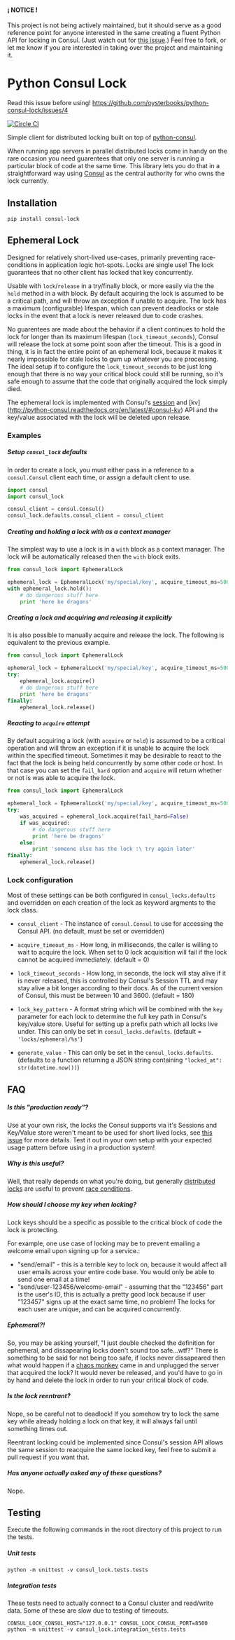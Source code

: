 #### ¡ NOTICE !
This project is not being actively maintained, but it should serve as a good reference point for anyone interested in the same creating a fluent Python API for locking in Consul. (Just watch out for [this issue](https://github.com/oysterbooks/python-consul-lock/issues/4).) Feel free to fork, or let me know if you are interested in taking over the project and maintaining it.

# Python Consul Lock

Read this issue before using! https://github.com/oysterbooks/python-consul-lock/issues/4

[![Circle CI](https://circleci.com/gh/oysterbooks/python-consul-lock.svg?style=svg)](https://circleci.com/gh/oysterbooks/python-consul-lock)

Simple client for distributed locking built  on top of [python-consul](https://github.com/cablehead/python-consul).

When running app servers in parallel distributed locks come in handy on the rare occasion you need guarentees that only one server is running a particular block of code at the same time. This library lets you do that in a straightforward way using [Consul](https://www.consul.io/) as the central authority for who owns the lock currently.

Installation
------------
```
pip install consul-lock
```

Ephemeral Lock
--------------

Designed for relatively short-lived use-cases, primarily preventing race-conditions in
application logic hot-spots. Locks are single use! The lock guarantees that no other client has
locked that key concurrently.

Usable with `lock`/`release` in a try/finally block, or more easily via the the `hold` method in a with block.
By default acquiring the lock is assumed to be a critical path, and will throw an exception if unable to acquire.
The lock has a maximum (configurable) lifespan, which can prevent deadlocks or stale locks in the event that a
lock is never released due to code crashes. 

No guarentees are made about the behavior if a client continues to hold
the lock for longer than its maximum lifespan (`lock_timeout_seconds`), Consul will release the lock at some point soon after the timeout. This is a good in thing, it is in fact the entire point of an ephemeral lock, because it makes it nearly impossible for stale locks to gum up whatever you are processing. The ideal setup if to configure the `lock_timeout_seconds` to be just long enough that there is no way your critical block could still be running, so it's safe enough to assume that the code that originally acquired the lock simply died.

The ephemeral lock is implemented with Consul's [session](http://python-consul.readthedocs.org/en/latest/#consul-session) and [kv] (http://python-consul.readthedocs.org/en/latest/#consul-kv) API and the key/value associated with the lock will be deleted upon release.

### Examples

##### Setup `consul_lock` defaults
In order to create a lock, you must either pass in a reference to a `consul.Consul` client each time, or assign a default client to use.

```python
import consul
import consul_lock

consul_client = consul.Consul()
consul_lock.defaults.consul_client = consul_client
```

##### Creating and holding a lock with as a context manager
The simplest way to use a lock is in a `with` block as a context manager. The lock will be automatically released then the `with` block exits.

```python
from consul_lock import EphemeralLock

ephemeral_lock = EphemeralLock('my/special/key', acquire_timeout_ms=500)
with ephemeral_lock.hold():
    # do dangerous stuff here
    print 'here be dragons'
```

##### Creating a lock and acquiring and releasing it explicitly
It is also possible to manually acquire and release the lock. The following is equivalent to the previous example.

```python
from consul_lock import EphemeralLock

ephemeral_lock = EphemeralLock('my/special/key', acquire_timeout_ms=500)
try:
    ephemeral_lock.acquire()
    # do dangerous stuff here
    print 'here be dragons'
finally:
    ephemeral_lock.release()
```

##### Reacting to `acquire` attempt
By default acquiring a lock (with `acquire` or `hold`) is assumed to be a critical operation and will throw an exception if it is unable to acquire the lock within the specified timeout. Sometimes it may be desirable to react to the fact that the lock is being held concurrently by some other code or host. In that case you can set the `fail_hard` option and `acquire` will return whether or not is was able to acquire the lock.

```python
from consul_lock import EphemeralLock

ephemeral_lock = EphemeralLock('my/special/key', acquire_timeout_ms=500)
try:
    was_acquired = ephemeral_lock.acquire(fail_hard=False)
    if was_acquired:
        # do dangerous stuff here
        print 'here be dragons'
    else:
        print 'someone else has the lock :\ try again later'
finally:
    ephemeral_lock.release()
```

### Lock configuration

Most of these settings can be both configured in `consul_locks.defaults` and overridden on each creation of the lock as keyword argments to the lock class. 

 - `consul_client` - The instance of `consul.Consul` to use for accessing the Consul API. (no default, must be set or overridden)

 - `acquire_timeout_ms` - How long, in milliseconds, the caller is willing to wait to acquire the lock. When set to 0 lock acquisition will fail if the lock cannot be acquired immediately. (default = 0)

 - `lock_timeout_seconds` - How long, in seconds, the lock will stay alive if it is never released, this is controlled by Consul's Session TTL and may stay alive a bit longer according to their docs. As of the current version of Consul, this must be between 10 and 3600. (default = 180)

 - `lock_key_pattern` - A format string which will be combined with the `key` parameter for each lock to determine the full key path in Consul's key/value store. Useful for setting up a prefix path which all locks live under. This can only be set in `consul_locks.defaults`. (default = `'locks/ephemeral/%s'`)

 - `generate_value` - This can only be set in the `consul_locks.defaults`. (defaults to a function returning a JSON string containing `"locked_at": str(datetime.now())`)


FAQ
---

##### Is this "production ready"?
Use at your own risk, the locks the Consul supports via it's Sessions and Key/Value store weren't meant to be used for short lived locks, see [this issue](https://github.com/oysterbooks/python-consul-lock/issues/4) for more details. Test it out in your own setup with your expected usage pattern before using in a production system!

##### Why is this useful?
Well, that really depends on what you're doing, but generally [distributed locks](https://en.wikipedia.org/wiki/Distributed_lock_manager) are useful to prevent [race conditions](https://en.wikipedia.org/wiki/Race_condition).

##### How should I choose my key when locking?
Lock keys should be a specific as possible to the critical block of code the lock is protecting. 

For example, one use case of locking may be to prevent emailing a welcome email upon signing up for a service.:
 - "send/email" - this is a terrible key to lock on, because it would affect all user emails across your entire code base. You would only be able to send one email at a time!
 - "send/user-123456/welcome-email" - assuming that the "123456" part is the user's ID, this is actually a pretty good lock because if user "123457" signs up at the exact same time, no problem! The locks for each user are unique, and can be acquired concurrently.

##### Ephemeral?!
So, you may be asking yourself, "I just double checked the definition for ephemeral, and dissapearing locks doen't sound too safe...wtf?" There is something to be said for not being too safe, if locks never dissapeared then what would happen if a [chaos monkey](http://techblog.netflix.com/2011/07/netflix-simian-army.html) came in and unplugged the server that acquired the lock? It would never be released, and you'd have to go in by hand and delete the lock in order to run your critical block of code.

##### Is the lock reentrant?
Nope, so be careful not to deadlock! If you somehow try to lock the same key while already holding a lock on that key, it will always fail until something times out.

Reentrant locking could be implemented since Consul's session API allows the same session to reacquire the same locked key, feel free to submit a pull request if you want that.

##### Has anyone actually asked any of these questions?
Nope.


Testing
-------

Execute the following commands in the root directory of this project to run the tests.

##### Unit tests

```
python -m unittest -v consul_lock.tests.tests
```

##### Integration tests

These tests need to actually connect to a Consul cluster and read/write data. Some of these are slow due to testing of timeouts.

```
CONSUL_LOCK_CONSUL_HOST="127.0.0.1" CONSUL_LOCK_CONSUL_PORT=8500 python -m unittest -v consul_lock.integration_tests.tests
```
